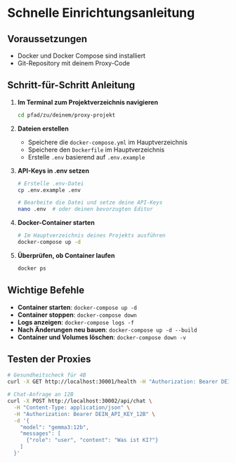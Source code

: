# Schnelle Einrichtungsanleitung

## Voraussetzungen
- Docker und Docker Compose sind installiert
- Git-Repository mit deinem Proxy-Code

## Schritt-für-Schritt Anleitung

1. **Im Terminal zum Projektverzeichnis navigieren**
   ```bash
   cd pfad/zu/deinem/proxy-projekt
   ```

2. **Dateien erstellen**
   - Speichere die `docker-compose.yml` im Hauptverzeichnis
   - Speichere den `Dockerfile` im Hauptverzeichnis
   - Erstelle `.env` basierend auf `.env.example`

3. **API-Keys in .env setzen**
   ```bash
   # Erstelle .env-Datei
   cp .env.example .env
   
   # Bearbeite die Datei und setze deine API-Keys
   nano .env  # oder deinen bevorzugten Editor
   ```

4. **Docker-Container starten**
   ```bash
   # Im Hauptverzeichnis deines Projekts ausführen
   docker-compose up -d
   ```

5. **Überprüfen, ob Container laufen**
   ```bash
   docker ps
   ```

## Wichtige Befehle

- **Container starten**: `docker-compose up -d`
- **Container stoppen**: `docker-compose down`
- **Logs anzeigen**: `docker-compose logs -f`
- **Nach Änderungen neu bauen**: `docker-compose up -d --build`
- **Container und Volumes löschen**: `docker-compose down -v`

## Testen der Proxies

```bash
# Gesundheitscheck für 4B
curl -X GET http://localhost:30001/health -H "Authorization: Bearer DEIN_API_KEY_4B"

# Chat-Anfrage an 12B
curl -X POST http://localhost:30002/api/chat \
  -H "Content-Type: application/json" \
  -H "Authorization: Bearer DEIN_API_KEY_12B" \
  -d '{
    "model": "gemma3:12b",
    "messages": [
      {"role": "user", "content": "Was ist KI?"}
    ]
  }'
```